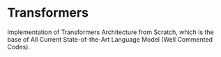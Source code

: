 # Transformers
Implementation of Transformers Architecture from Scratch, which is the base of All Current State-of-the-Art Language Model (Well Commented Codes).
